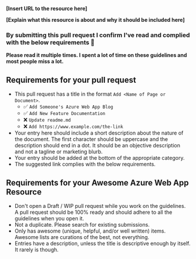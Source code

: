 
<!-- Thank for for sharing an awesome Azure Web App resource! 🎉 -->


<!-- Please fill in the below placeholders -->

**[Insert URL to the resource here]**

**[Explain what this resource is about and why it should be included here]**


### By submitting this pull request I confirm I've read and complied with the below requirements 🖖

**Please read it multiple times. I spent a lot of time on these guidelines and most people miss a lot.**

## Requirements for your pull request

- This pull request has a title in the format `Add <Name of Page or Document>`.
	- ✅ `Add Someone's Azure Web App Blog`
	- ✅ `Add New Feature Documentation`
	- ❌ `Update readme.md`
	- ❌ `Add https://www.example.com/the-link`
- Your entry here should include a short description about the nature of the document. The first character should be uppercase and the description should end in a dot. It should be an objective description and not a tagline or marketing blurb.
- Your entry should be added at the bottom of the appropriate category.
- The suggested link complies with the below requirements.


## Requirements for your Awesome Azure Web App Resource

- Don't open a Draft / WIP pull request while you work on the guidelines. A pull request should be 100% ready and should adhere to all the guidelines when you open it.
- Not a duplicate. Please search for existing submissions.
- Only has awesome (unique, helpful, and/or well written) items. Awesome lists are curations of the best, not everything.
- Entries have a description, unless the title is descriptive enough by itself. It rarely is though.
